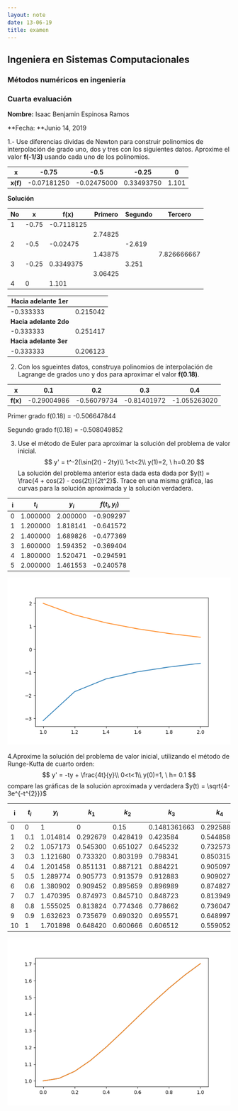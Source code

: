 ```yaml
---
layout: note
date: 13-06-19
title: examen
---
```


## Ingeniera en Sistemas Computacionales

### Métodos numéricos en ingeniería 

### Cuarta evaluación

**Nombre:** Isaac Benjamin Espinosa Ramos

**Fecha: **Junio 14, 2019

1.-  Use diferencias dividas de Newton para construir polinomios de interpolación de grado uno, dos y tres con los siguientes datos. Aproxime el valor **f(-1/3)** usando cada uno de los polinomios.

| x        | -0.75       | -0.5        | -0.25      | 0     |
| -------- | ----------- | ----------- | ---------- | ----- |
| **x(f)** | -0.07181250 | -0.02475000 | 0.33493750 | 1.101 |

**Solución**

| No   | x     | f(x)       | Primero | Segundo | Tercero     |
| ---- | ----- | ---------- | ------- | ------- | ----------- |
| 1    | -0.75 | -0.7118125 |         |         |             |
|      |       |            | 2.74825 |         |             |
| 2    | -0.5  | -0.02475   |         | -2.619  |             |
|      |       |            | 1.43875 |         | 7.826666667 |
| 3    | -0.25 | 0.3349375  |         | 3.251   |             |
|      |       |            | 3.06425 |         |             |
| 4    | 0     | 1.101      |         |         |             |

| Hacia adelante 1er     |          |
| ---------------------- | -------- |
| -0.333333              | 0.215042 |
| **Hacia adelante 2do** |          |
| -0.333333              | 0.251417 |
| **Hacia adelante 3er** |          |
| -0.333333              | 0.206123 |

2. Con  los sgueintes datos, construya polinomios de interpolación de Lagrange de grados uno y dos para aproximar el valor **f(0.18)**.

| x        | 0.1         | 0.2         | 0.3         | 0.4          |
| -------- | ----------- | ----------- | ----------- | ------------ |
| **f(x)** | -0.29004986 | -0.56079734 | -0.81401972 | -1.055263020 |



Primer grado f(0.18) = -0.506647844

Segundo grado f(0.18) = -0.508049852



3. Use el método de Euler para aproximar la solución del problema de valor inicial.
   $$
   y' = t^-2(\sin(2t) - 2ty)\\
   1<t<2\\
   y(1)=2, \ h=0.20
   $$
   La solución del problema anterior esta dada esta dada por $y(t) = \frac{4 + cos(2) - cos(2t)}{2t^2}$. Trace en una misma gráfica, las curvas para la solución aproximada y la solución verdadera.
   

| i    | $t_i$    | $y_i$    | $f(t_i, y_i)$ |
| ---- | -------- | -------- | ------------- |
| 0    | 1.000000 | 2.000000 | -0.909297     |
| 1    | 1.200000 | 1.818141 | -0.641572     |
| 2    | 1.400000 | 1.689826 | -0.477369     |
| 3    | 1.600000 | 1.594352 | -0.369404     |
| 4    | 1.800000 | 1.520471 | -0.294591     |
| 5    | 2.000000 | 1.461553 | -0.240578     |

![](../../fig3.png)

4.Aproxime la solución del problema de valor inicial, utilizando el método de Runge-Kutta de cuarto orden:
$$
y' = -ty + \frac{4t}{y}\\
0<t<1\\
y(0)=1, \ h= 0.1
$$
compare las gráficas de la solución aproximada y verdadera $y(t) = \sqrt{4-3e^{-t^{2}}}$

| i    | $t_i$ | $y_i$    | $k_1$    | $k_2$    | $k_3$        | $k_4$      | Solución verdadera |
| ---- | ----- | -------- | -------- | -------- | ------------ | ---------- | ------------------ |
| 0    | 0     | 1        | 0        | 0.15     | 0.1481361663 | 0.29258867 | 1                  |
| 1    | 0.1   | 1.014814 | 0.292679 | 0.428419 | 0.423584     | 0.544858   | 1.014815           |
| 2    | 0.2   | 1.057173 | 0.545300 | 0.651027 | 0.645232     | 0.732573   | 1.057181           |
| 3    | 0.3   | 1.121680 | 0.733320 | 0.803199 | 0.798341     | 0.850315   | 1.121698           |
| 4    | 0.4   | 1.201458 | 0.851131 | 0.887121 | 0.884221     | 0.905097   | 1.201486           |
| 5    | 0.5   | 1.289774 | 0.905773 | 0.913579 | 0.912883     | 0.909027   | 1.289805           |
| 6    | 0.6   | 1.380902 | 0.909452 | 0.895659 | 0.896989     | 0.874827   | 1.380931           |
| 7    | 0.7   | 1.470395 | 0.874973 | 0.845710 | 0.848723     | 0.813949   | 1.470415           |
| 8    | 0.8   | 1.555025 | 0.813824 | 0.774346 | 0.778662     | 0.736047   | 1.555031           |
| 9    | 0.9   | 1.632623 | 0.735679 | 0.690320 | 0.695571     | 0.648997   | 1.632613           |
| 10   | 1     | 1.701898 | 0.648420 | 0.600666 | 0.606512     | 0.559052   | 1.701870           |

![](../../fig4.png)